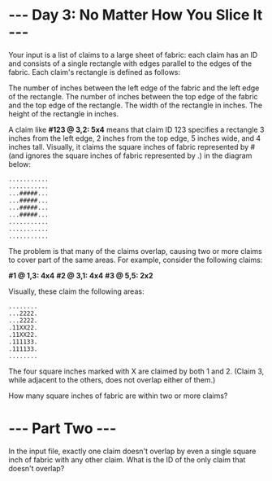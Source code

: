 # --- Day 3: No Matter How You Slice It ---

Your input is a list of claims to a large sheet of fabric:  each claim has an ID
and consists of a single rectangle with edges parallel to the edges of the
fabric. Each claim's rectangle is defined as follows:

The number of inches between the left edge of the fabric and the left edge of
the rectangle.
The number of inches between the top edge of the fabric and the top edge of the
rectangle.
The width of the rectangle in inches.
The height of the rectangle in inches.

A claim like **#123 @ 3,2: 5x4** means that claim ID 123 specifies a rectangle 3
inches from the left edge, 2 inches from the top edge, 5 inches wide, and 4
inches tall. Visually, it claims the square inches of fabric represented by #
(and ignores the square inches of fabric represented by .) in the diagram below:
```
...........
...........
...#####...
...#####...
...#####...
...#####...
...........
...........
...........
```
The problem is that many of the claims overlap, causing two or more claims to cover part of the same areas. For example, consider the following claims:

**#1 @ 1,3: 4x4**
**#2 @ 3,1: 4x4**
**#3 @ 5,5: 2x2**

Visually, these claim the following areas:
```
........
...2222.
...2222.
.11XX22.
.11XX22.
.111133.
.111133.
........
```
The four square inches marked with X are claimed by both 1 and 2. (Claim 3,
while adjacent to the others, does not overlap either of them.)

How many square inches of fabric are within two or more claims?


# --- Part Two ---

In the input file, exactly one claim doesn't overlap by even a single square
inch of fabric with any other claim.  What is the ID of the only claim that
doesn't overlap?
